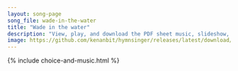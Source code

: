 ```yaml
---
layout: song-page
song_file: wade-in-the-water
title: "Wade in the water"
description: "View, play, and download the PDF sheet music, slideshow, and audio. Lyrics: Wade in the water, wade in the water, children, wade in the water. God's gonna trouble the water.  See that host all dressed in white, God's gonna tro... english christian 4part chords"
image: https://github.com/kenanbit/hymnsinger/releases/latest/download/wade-in-the-water-trad.png
---
```


{% include choice-and-music.html %}